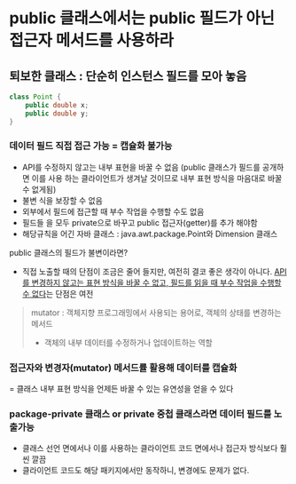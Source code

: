 # public 클래스에서는 public 필드가 아닌 접근자 메서드를 사용하라

## 퇴보한 클래스 : 단순히 인스턴스 필드를 모아 놓음
```java
class Point {
    public double x; 
    public double y;
}
```
### 데이터 필드 직접 접근 가능 = 캡슐화 불가능
  - API를 수정하지 않고는 내부 표현을 바꿀 수 없음 (public 클래스가 필드를 공개하면 이를 사용 하는 클라이언트가 생겨날 것이므로 내부 표현 방식을 마음대로 바꿀 수 없게됨)
  - 불변 식을 보장할 수 없음
  - 외부에서 필드에 접근할 때 부수 작업을 수행할 수도 없음
- 필드들 을 모두 private으로 바꾸고 public 접근자(getter)를 추가 해야함
- 해당규칙을 어긴 자바 클래스 : java.awt.package.Point와 Dimension 클래스

public 클래스의 필드가 불변이라면?
- 직접 노출할 때의 단점이 조금은 줄어 들지만, 여전히 결코 좋은 생각이 아니다. <u>API를 변경하지 않고는 표현 방식을 바꿀 수 없고, 필드를 읽을 때 부수 작업을 수행할 수 없다</u>는 단점은 여전

> mutator : 객체지향 프로그래밍에서 사용되는 용어로, 객체의 상태를 변경하는 메서드 <br>
> - 객체의 내부 데이터를 수정하거나 업데이트하는 역할

### 접근자와 변경자(mutator) 메서드률 활용해 데이터를 캡슐화

= 클래스 내부 표현 방식을 언제든 바꿀 수 있는 유연성을 얻을 수 있다

### package-private 클래스 or private 중첩 클래스라면 데이터 필드를 노출가능

- 클래스 선언 면에서나 이를 사용하는 클라이언트 코드 면에서나 접근자 방식보다 훨씬 깔끔
- 클라이언트 코드도 해당 패키지에서만 동작하니, 변경에도 문제가 없다.